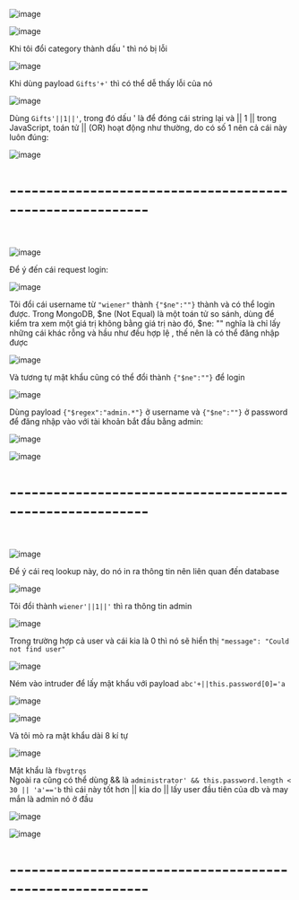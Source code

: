 ![image](https://github.com/user-attachments/assets/c854eb27-5071-4ef9-86b4-86e5a4844d4b)

![image](https://github.com/user-attachments/assets/9534d268-13df-4410-8869-a0fdc6ab7035)

Khi tôi đổi category thành dấu ' thì nó bị lỗi 

![image](https://github.com/user-attachments/assets/7deaacf8-cf6c-41c6-9f7d-2033be8d541d)

Khi dùng payload `Gifts'+'` thì có thể dễ thấy lỗi của nó 

![image](https://github.com/user-attachments/assets/e2080ecb-ee82-482d-9f81-659b536b0b52)

Dùng `Gifts'||1||'`, trong đó dấu ' là để đóng cái string lại và || 1 || trong JavaScript, toán tử || (OR) hoạt động như thường, do có số 1 nên cả cái này luôn đúng:

![image](https://github.com/user-attachments/assets/1a2600f3-56f1-49a8-bd27-cf8e9a3f00d7)

<h1>---------------------------------------------------------</h1>
<br>

![image](https://github.com/user-attachments/assets/01dd3297-eb28-4dd2-a32a-c9c54411e91c)

Để ý đến cái request login:

![image](https://github.com/user-attachments/assets/b04b5836-0be6-40c2-9465-09c40af8a421)

Tôi đổi cái username từ `"wiener"` thành `{"$ne":""}` thành và có thể login được. Trong MongoDB, $ne (Not Equal) là một toán tử so sánh, dùng để kiểm tra xem một giá trị không bằng giá trị nào đó, $ne: "" nghĩa là chỉ lấy những cái khác rỗng và hầu như đều hợp lệ
, thế nên là có thể đăng nhập được 

![image](https://github.com/user-attachments/assets/bae81d30-96ba-4da7-8843-be901f997d28)

Và tương tự mật khẩu cũng có thể đổi thành `{"$ne":""}` để login

![image](https://github.com/user-attachments/assets/e96cc37c-7bc2-42ed-ab2c-d99cfdbf38e8)

Dùng payload `{"$regex":"admin.*"}` ở username và `{"$ne":""}` ở password để đăng nhập vào với tài khoản bắt đầu bằng admin:

![image](https://github.com/user-attachments/assets/27f53af8-93bf-4b90-9404-f202aafc6125)

![image](https://github.com/user-attachments/assets/a2239487-8b1c-44b7-84c5-21c2a836d046)

<h1>---------------------------------------------------------</h1>
<br>

![image](https://github.com/user-attachments/assets/65576890-4176-4949-9de8-01f0694f63b9)

Để ý cái req lookup này, do nó in ra thông tin nên liên quan đến database

![image](https://github.com/user-attachments/assets/bb0bafcd-fb5e-4ef6-a617-a0d03a468f8b)

Tôi đổi thành `wiener'||1||'` thì ra thông tin admin 

![image](https://github.com/user-attachments/assets/3258c9b9-b8de-4977-8915-9ba705c3b740)

Trong trường hợp cả user và cái kia là 0 thì nó sẽ hiển thị `"message": "Could not find user"`

![image](https://github.com/user-attachments/assets/dea08022-daf9-40d3-a41c-8f87008dceaf)

Ném vào intruder để lấy mật khẩu với payload `abc'+||this.password[0]='a`

![image](https://github.com/user-attachments/assets/9aefeeb8-1588-4c9b-8195-77ff3e60a603)

![image](https://github.com/user-attachments/assets/7cbc78a6-538c-4828-ad50-800ee8381cfa)

Và tôi mò ra mật khẩu dài 8 kí tự 

![image](https://github.com/user-attachments/assets/4f3075f1-60be-4297-8206-2f22cef9b6be)


Mật khẩu là `fbvgtrqs`
<br>
Ngoài ra cũng có thể dùng && là `administrator' && this.password.length < 30 || 'a'=='b` thì cái này tốt hơn || kia do || lấy user đầu tiên của db và may mắn là admin nó ở đầu

![image](https://github.com/user-attachments/assets/9a566956-89d0-4100-a0ca-5c712f5d043a)

![image](https://github.com/user-attachments/assets/b6501ed7-e73d-41ed-97d0-48a063329b73)

<h1>---------------------------------------------------------</h1>
<br>









